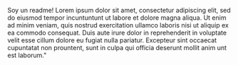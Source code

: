 Soy un readme!
Lorem ipsum dolor sit amet, consectetur adipiscing elit, sed do eiusmod tempor incuntuntunt ut labore et dolore magna aliqua. Ut enim ad minim veniam, quis nostrud exercitation ullamco laboris nisi ut aliquip ex ea commodo consequat. Duis aute irure dolor in reprehenderit in voluptate velit esse cillum dolore eu fugiat nulla pariatur. Excepteur sint occaecat cupuntatat non prountent, sunt in culpa qui officia deserunt mollit anim unt est laborum."
